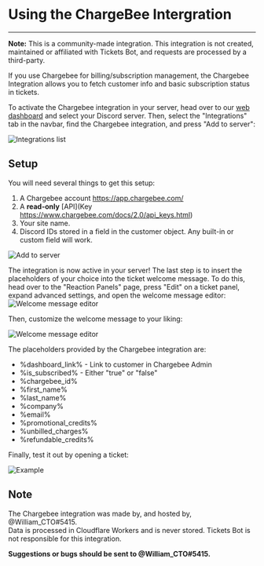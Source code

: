 # Using the ChargeBee Intergration
***

**Note:** This is a community-made integration. This integration is not created, maintained or affiliated with Tickets Bot, and requests are processed by a third-party.

If you use Chargebee for billing/subscription management, the Chargebee Integration allows you to fetch customer info and basic subscription status in tickets.

To activate the Chargebee integration in your server, head over to our [web dashboard](https://dashboard.ticketsbot.net) and select your Discord server. Then, select the "Integrations" tab in the navbar, find the Chargebee integration, and press "Add to server":

![Integrations list](/img/integrations/chargebee/integrations_page.webp)

## Setup
You will need several things to get this setup:
1. A Chargebee account https://app.chargebee.com/
2. A **read-only** [API](Key https://www.chargebee.com/docs/2.0/api_keys.html)
3. Your site name.
4. Discord IDs stored in a field in the customer object. Any built-in or custom field will work.

![Add to server](/img/integrations/chargebee/add_to_server.webp)

The integration is now active in your server! The last step is to insert the placeholders of your choice into the ticket welcome message. To do this, head over to the "Reaction Panels" page, press "Edit" on a ticket panel, expand advanced settings, and open the welcome message editor:
![Welcome message editor](/img/integrations/edit_welcome_message.webp)

Then, customize the welcome message to your liking:

![Welcome message editor](/img/integrations/chargebee/placeholders.webp)

The placeholders provided by the Chargebee integration are:
- %dashboard_link% - Link to customer in Chargebee Admin
- %is_subscribed% - Either "true" or "false"
- %chargebee_id%
- %first_name%
- %last_name%
- %company%
- %email%
- %promotional_credits%
- %unbilled_charges%
- %refundable_credits%

Finally, test it out by opening a ticket:

![Example](/img/integrations/chargebee/welcome_message.webp)

## Note

The Chargebee integration was made by, and hosted by, @William_CTO#5415.  
Data is processed in Cloudflare Workers and is never stored. Tickets Bot is not responsible for this integration.

**Suggestions or bugs should be sent to @William_CTO#5415.**
